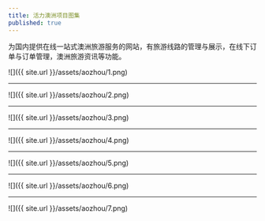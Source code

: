 ```yaml
---
title: 活力澳洲项目图集
published: true
---
```


为国内提供在线一站式澳洲旅游服务的网站，有旅游线路的管理与展示，在线下订单与订单管理，澳洲旅游资讯等功能。

![]({{ site.url }}/assets/aozhou/1.png)
* * *
![]({{ site.url }}/assets/aozhou/2.png)
* * *
![]({{ site.url }}/assets/aozhou/3.png)
* * *
![]({{ site.url }}/assets/aozhou/4.png)
* * *
![]({{ site.url }}/assets/aozhou/5.png)
* * *
![]({{ site.url }}/assets/aozhou/6.png)
* * *
![]({{ site.url }}/assets/aozhou/7.png)
